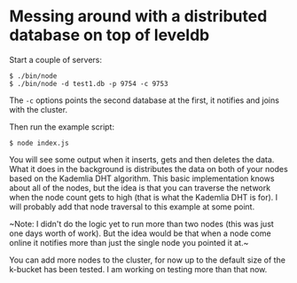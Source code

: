 # Messing around with a distributed database on top of leveldb

Start a couple of servers:

```
$ ./bin/node
$ ./bin/node -d test1.db -p 9754 -c 9753
```

The `-c` options points the second database at the first, it notifies and joins with the cluster.

Then run the example script:

```
$ node index.js
```

You will see some output when it inserts, gets and then deletes the data.  What it does in the background is distributes the data on both of your nodes based on the Kademlia DHT algorithm.  This basic implementation knows about all of the nodes, but the idea is that you can traverse the network when the node count gets to high (that is what the Kademlia DHT is for).   I will probably add that node traversal to this example at some point.

~Note: I didn't do the logic yet to run more than two nodes (this was just one days worth of work).  But the idea would be that when a node come online it notifies more than just the single node you pointed it at.~

You can add more nodes to the cluster, for now up to the default size of the k-bucket has been tested.  I am working on testing more than that now.
